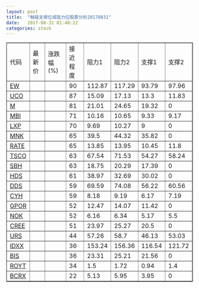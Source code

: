 ```yaml
---
layout: post
title:  "触碰支撑位或阻力位股票分析20170831"
date:   2017-08-31 01:48:22
categories: stock
---
```

<script type="text/javascript">
var stockList = []
stockList.push('gb_ew');
stockList.push('gb_uco');
stockList.push('gb_m');
stockList.push('gb_mbi');
stockList.push('gb_lxp');
stockList.push('gb_mnk');
stockList.push('gb_rate');
stockList.push('gb_tsco');
stockList.push('gb_sbh');
stockList.push('gb_hds');
stockList.push('gb_dds');
stockList.push('gb_cyh');
stockList.push('gb_gpor');
stockList.push('gb_nok');
stockList.push('gb_cree');
stockList.push('gb_urs');
stockList.push('gb_idxx');
stockList.push('gb_bis');
stockList.push('gb_royt');
stockList.push('gb_bcrx');
</script>
<table border="1">
 <tr>
 <td>代码</td>
 <td>最新价</td>
 <td>涨跌幅(%)</td>
 <td>接近程度</td>
 <td>阻力1</td>
 <td>阻力2</td>
 <td>支撑1</td>
 <td>支撑2</td>
</tr>
  <tr id="ew" class="red">
  <td><a href="http://stock.finance.sina.com.cn/usstock/quotes/EW.html" target="_blank">EW</a></td><td></td><td></td><td>90</td><td>112.87</td><td>117.29</td><td>93.79</td><td>97.96</td></tr>
  <tr id="uco" class="red">
  <td><a href="http://stock.finance.sina.com.cn/usstock/quotes/UCO.html" target="_blank">UCO</a></td><td></td><td></td><td>87</td><td>15.09</td><td>17.13</td><td>13.3</td><td>11.83</td></tr>
  <tr id="m" class="red">
  <td><a href="http://stock.finance.sina.com.cn/usstock/quotes/M.html" target="_blank">M</a></td><td></td><td></td><td>81</td><td>21.01</td><td>24.65</td><td>19.32</td><td>0</td></tr>
  <tr id="mbi" class="red">
  <td><a href="http://stock.finance.sina.com.cn/usstock/quotes/MBI.html" target="_blank">MBI</a></td><td></td><td></td><td>71</td><td>10.16</td><td>10.65</td><td>9.33</td><td>9.17</td></tr>
  <tr id="lxp" class="green">
  <td><a href="http://stock.finance.sina.com.cn/usstock/quotes/LXP.html" target="_blank">LXP</a></td><td></td><td></td><td>70</td><td>9.69</td><td>10.27</td><td>9</td><td>0</td></tr>
  <tr id="mnk" class="red">
  <td><a href="http://stock.finance.sina.com.cn/usstock/quotes/MNK.html" target="_blank">MNK</a></td><td></td><td></td><td>65</td><td>39.5</td><td>44.32</td><td>35.82</td><td>0</td></tr>
  <tr id="rate" class="red">
  <td><a href="http://stock.finance.sina.com.cn/usstock/quotes/RATE.html" target="_blank">RATE</a></td><td></td><td></td><td>65</td><td>13.85</td><td>13.95</td><td>10.45</td><td>11.8</td></tr>
  <tr id="tsco" class="green">
  <td><a href="http://stock.finance.sina.com.cn/usstock/quotes/TSCO.html" target="_blank">TSCO</a></td><td></td><td></td><td>63</td><td>67.54</td><td>71.53</td><td>54.27</td><td>58.24</td></tr>
  <tr id="sbh" class="red">
  <td><a href="http://stock.finance.sina.com.cn/usstock/quotes/SBH.html" target="_blank">SBH</a></td><td></td><td></td><td>63</td><td>18.75</td><td>20.29</td><td>17.39</td><td>0</td></tr>
  <tr id="hds" class="green">
  <td><a href="http://stock.finance.sina.com.cn/usstock/quotes/HDS.html" target="_blank">HDS</a></td><td></td><td></td><td>61</td><td>38.97</td><td>32.69</td><td>30.02</td><td>0</td></tr>
  <tr id="dds" class="green">
  <td><a href="http://stock.finance.sina.com.cn/usstock/quotes/DDS.html" target="_blank">DDS</a></td><td></td><td></td><td>59</td><td>69.59</td><td>74.08</td><td>56.22</td><td>60.56</td></tr>
  <tr id="cyh" class="green">
  <td><a href="http://stock.finance.sina.com.cn/usstock/quotes/CYH.html" target="_blank">CYH</a></td><td></td><td></td><td>59</td><td>8.18</td><td>9.19</td><td>6.17</td><td>7.19</td></tr>
  <tr id="gpor" class="red">
  <td><a href="http://stock.finance.sina.com.cn/usstock/quotes/GPOR.html" target="_blank">GPOR</a></td><td></td><td></td><td>52</td><td>12.47</td><td>14.07</td><td>11.42</td><td>0</td></tr>
  <tr id="nok" class="green">
  <td><a href="http://stock.finance.sina.com.cn/usstock/quotes/NOK.html" target="_blank">NOK</a></td><td></td><td></td><td>52</td><td>6.16</td><td>6.34</td><td>5.17</td><td>5.5</td></tr>
  <tr id="cree" class="green">
  <td><a href="http://stock.finance.sina.com.cn/usstock/quotes/CREE.html" target="_blank">CREE</a></td><td></td><td></td><td>51</td><td>23.97</td><td>25.27</td><td>20.5</td><td>0</td></tr>
  <tr id="urs" class="green">
  <td><a href="http://stock.finance.sina.com.cn/usstock/quotes/URS.html" target="_blank">URS</a></td><td></td><td></td><td>44</td><td>57.26</td><td>58.7</td><td>46.13</td><td>53.03</td></tr>
  <tr id="idxx" class="red">
  <td><a href="http://stock.finance.sina.com.cn/usstock/quotes/IDXX.html" target="_blank">IDXX</a></td><td></td><td></td><td>36</td><td>153.24</td><td>156.36</td><td>116.54</td><td>121.72</td></tr>
  <tr id="bis" class="green">
  <td><a href="http://stock.finance.sina.com.cn/usstock/quotes/BIS.html" target="_blank">BIS</a></td><td></td><td></td><td>36</td><td>23.31</td><td>25.21</td><td>21.56</td><td>0</td></tr>
  <tr id="royt" class="red">
  <td><a href="http://stock.finance.sina.com.cn/usstock/quotes/ROYT.html" target="_blank">ROYT</a></td><td></td><td></td><td>34</td><td>1.5</td><td>1.72</td><td>0.94</td><td>1.4</td></tr>
  <tr id="bcrx" class="red">
  <td><a href="http://stock.finance.sina.com.cn/usstock/quotes/BCRX.html" target="_blank">BCRX</a></td><td></td><td></td><td>22</td><td>5.13</td><td>5.95</td><td>3.95</td><td>0</td></tr>
</table>
